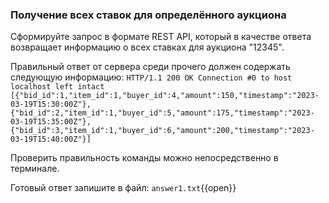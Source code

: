 ### Получение всех ставок для определённого аукциона

Сформируйте запрос в формате REST API, который в качестве ответа возвращает информацию о всех ставках для аукциона "12345".

Правильный ответ от сервера среди прочего должен содержать следующую информацию:
`
    HTTP/1.1 200 OK
    Connection #0 to host localhost left intact
    [{"bid_id":1,"item_id":1,"buyer_id":4,"amount":150,"timestamp":"2023-03-19T15:30:00Z"},{"bid_id":2,"item_id":1,"buyer_id":5,"amount":175,"timestamp":"2023-03-19T15:35:00Z"},{"bid_id":3,"item_id":1,"buyer_id":6,"amount":200,"timestamp":"2023-03-19T15:40:00Z"}]
`

Проверить правильность команды можно непосредственно в терминале.

Готовый ответ запишите в файл:
`answer1.txt`{{open}}
